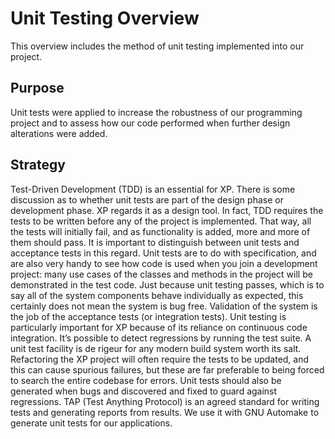 # Unit Testing Overview

This overview includes the method of unit testing implemented into our project. 

## Purpose

Unit tests were applied to increase the robustness of our programming project and to assess how our code performed when further design alterations were added.

## Strategy 




Test-Driven Development (TDD) is an essential for XP. There is some discussion as to whether unit
tests are part of the design phase or development phase. XP regards it as a design tool. In fact, TDD
requires the tests to be written before any of the project is implemented. That way, all the tests will
initially fail, and as functionality is added, more and more of them should pass.
It is important to distinguish between unit tests and acceptance tests in this regard. Unit tests are to
do with specification, and are also very handy to see how code is used when you join a development
project: many use cases of the classes and methods in the project will be demonstrated in the test
code.
Just because unit testing passes, which is to say all of the system components behave individually as
expected, this certainly does not mean the system is bug free. Validation of the system is the job of
the acceptance tests (or integration tests).
Unit testing is particularly important for XP because of its reliance on continuous code integration.
It’s possible to detect regressions by running the test suite. A unit test facility is de rigeur for any
modern build system worth its salt. Refactoring the XP project will often require the tests to be
updated, and this can cause spurious failures, but these are far preferable to being forced to search
the entire codebase for errors. Unit tests should also be generated when bugs and discovered and
fixed to guard against regressions.
TAP (Test Anything Protocol) is an agreed standard for writing tests and generating reports from
results. We use it with GNU Automake to generate unit tests for our applications.
